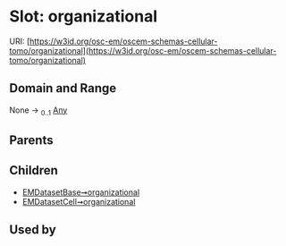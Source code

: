 
# Slot: organizational



URI: [https://w3id.org/osc-em/oscem-schemas-cellular-tomo/organizational](https://w3id.org/osc-em/oscem-schemas-cellular-tomo/organizational)


## Domain and Range

None &#8594;  <sub>0..1</sub> [Any](Any.md)

## Parents


## Children

 *  [EMDatasetBase➞organizational](EMDatasetBase_organizational.md)
 *  [EMDatasetCell➞organizational](EMDatasetCell_organizational.md)

## Used by

